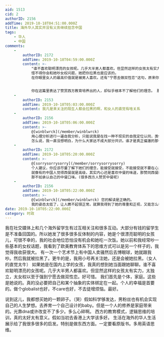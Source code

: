 ```yaml
---
aid: 1513
cid: 2
authorID: 2156
addTime: 2019-10-18T04:51:00.000Z
title: 海外华人其实并没有义务继续挂念中国
tags:
    - 华人
    - 中国
comments:
    -
        authorID: 2172
        addTime: 2019-10-18T04:59:00.000Z
        content: >-
            "谁不喜欢聪明漂亮的女孩呢。几乎大半男人都喜欢。但显然这样的女孩太有实力，太独立，太女权以至于强到宁愿去做双性恋。好可惜。"
            怪不得你会和她吵女权问题，她把你拉黑也是应该的。
            在你眼里女人的最高价值就是被男人喜欢。还有"宁愿去做双性恋"这句，原来你以为这是可以选择的。


            你在这篇里表达了赞赏西方教育培养出的人，却似乎根本不了解他们的理念。 那你赞赏的是什么？或者只是觉得新奇？
    -
        authorID: 2153
        addTime: 2019-10-18T05:03:00.000Z
        content: 我凡是来关注的陌生人都会拉黑的啊，和女人的直觉有啥关系
    -
        authorID: 2156
        addTime: 2019-10-18T05:06:00.000Z
        content: >-
            @[winblwrck](/member/winblwrck)
            用心理分析进行一遍自我分析，只能说我是在找一种不现实的自我定位认同，类似与“哇哦，美女都搭理我了耶”的喜悦感（？）另一方面更多的是好奇，对有钱人上等人生活和想法的窥探吧。一种潜意识的stalker心态。因为我比较擅长在网路上伪装成偏向平权主义的人设。（本质上确实是大男子主义）
            怎么说，我一直没想明白，为什么大家达不成大部分共识。谁才是真正偏激的那个。西方教育还是很牛的。短短几年研究生时间，就能改造一个人。我相信这个女孩在国内肯定没这么特立独行。至少表面上没
    -
        authorID: 2172
        addTime: 2019-10-18T05:20:00.000Z
        content: >-
            @[sorrysorrysorry](/member/sorrysorrysorry)
            个人建议，你应该尽量了解下她们的理念，能接受就接受，不能接受就不要在心里把她们摆在高于你的位置。
            就像有的中国人觉得西餐就是高级，其实内心还是喜欢中餐的味道，那赞同西餐就只是一种自我定位的拔高(像你上面说的)
            那不如承认自己的中餐口味。(很多西方人赞赏中餐呢)
    -
        authorID: 2156
        addTime: 2019-10-18T05:22:00.000Z
        content: >-
            @[winblwrck](/member/winblwrck) 您的解读是正确的。
            我的姿态太低了，让人瞧不起很正常。就算我得到了她的尊重和正视，又能怎么样呢，反正也没有交集的。但是别的网友，我觉得大家以后会相见的。
date: 2019-10-18T05:22:00.000Z
category: 时政
---
```


我在社交媒体上和几个海外留学生有过互相关注和很多互动。大部分有钱的留学生是不准备回国的。所以她发了很多很多反体制的内容，她是个很漂亮聪明的女孩儿，可很不幸的，我的社会地位恐怕没有机会和她吃一次饭。她以前和我经常吵一些基本的女权话题，我看到了欧美教育体系下的思维方式可以是另一个样子的，我觉得我收获很大。 有一次一个艺术节上有中国人卖骚然后去博眼球，她就跟我吵。然后我就被拉黑了。更牛的是，我用小号再关注她，还是会被她拉黑。（女人的直觉太牛） 如果她是在国内上学的女孩，我真的想到她当面跟她聊聊。谁不喜欢聪明漂亮的女孩呢。几乎大半男人都喜欢。但显然这样的女孩太有实力，太独立，太女权以至于强到宁愿去做双性恋。好可惜。 我们首先是个体，家庭。这些是她说的。真的没必要把自己和某个抽象的实体绑定在一起。个人的幸福是首要的。做个globalist也好，不care也好，不去徒增烦恼。最好。

说到这儿，我都想买她的一颗卵子。（哭）假如科学够发达，男粉丝也有机会实现自己的人生梦想。去养育一个自己设计的baby。但是一个人的修养是家庭带来的。光靠dna或许改变不了多少。多么心碎啊。 西方的教育模式，逻辑思维的培训，真的太好太有意义。假如当初去香港上大学该多好。 生活在海外的华人生活展示给了我很多很多的启发。特别是做东西方面。一定要看原版书。多用英语思维。
